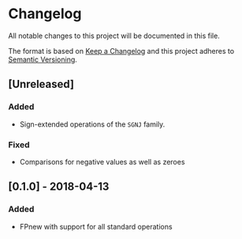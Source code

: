 # Changelog

All notable changes to this project will be documented in this file.

The format is based on [Keep a Changelog](http://keepachangelog.com/en/1.0.0/) and this project adheres to [Semantic Versioning](http://semver.org/spec/v2.0.0.html).

## [Unreleased]
### Added
- Sign-extended operations of the `SGNJ` family.

### Fixed
- Comparisons for negative values as well as zeroes

## [0.1.0] - 2018-04-13
### Added
- FPnew with support for all standard operations
